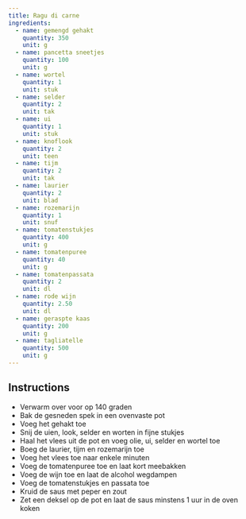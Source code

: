 ```yaml
---
title: Ragu di carne
ingredients:
  - name: gemengd gehakt
    quantity: 350
    unit: g
  - name: pancetta sneetjes
    quantity: 100
    unit: g
  - name: wortel
    quantity: 1
    unit: stuk
  - name: selder
    quantity: 2
    unit: tak
  - name: ui
    quantity: 1
    unit: stuk
  - name: knoflook
    quantity: 2
    unit: teen
  - name: tijm
    quantity: 2
    unit: tak
  - name: laurier
    quantity: 2
    unit: blad
  - name: rozemarijn
    quantity: 1
    unit: snuf
  - name: tomatenstukjes
    quantity: 400
    unit: g
  - name: tomatenpuree
    quantity: 40
    unit: g
  - name: tomatenpassata
    quantity: 2
    unit: dl
  - name: rode wijn
    quantity: 2.50
    unit: dl
  - name: geraspte kaas
    quantity: 200
    unit: g
  - name: tagliatelle
    quantity: 500
    unit: g
---
```


<Recipe />

## Instructions

- Verwarm over voor op 140 graden
- Bak de gesneden spek in een ovenvaste pot
- Voeg het gehakt toe
- Snij de uien, look, selder en worten in fijne stukjes
- Haal het vlees uit de pot en voeg olie, ui, selder en wortel toe
- Boeg de laurier, tijm en rozemarijn toe
- Voeg het vlees toe naar enkele minuten
- Voeg de tomatenpuree toe en laat kort meebakken
- Voeg de wijn toe en laat de alcohol wegdampen
- Voeg de tomatenstukjes en passata toe
- Kruid de saus met peper en zout
- Zet een deksel op de pot en laat de saus minstens 1 uur in de oven koken